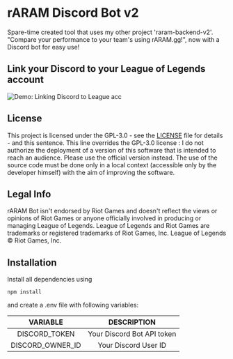 # rARAM Discord Bot v2

Spare-time created tool that uses my other project 'raram-backend-v2'. <br/>
"Compare your performance to your team's using rARAM.gg!", now with a Discord bot for easy use!

## Link your Discord to your League of Legends account
<img alt="Demo: Linking Discord to League acc" src="https://thumbs.gfycat.com/HonestUnawareGosling-size_restricted.gif"/>

## License

This project is licensed under the GPL-3.0 - see the [LICENSE](https://github.com/marco-verbeek/raram-bot-v2/blob/master/LICENSE) file for details - and this sentence. This line overrides the GPL-3.0 license : I do not authorize the deployment of a version of this software that is intended to reach an audience. Please use the official version instead. The use of the source code must be done only in a local context (accessible only by the developer himself) with the aim of improving the software.

## Legal Info

rARAM Bot isn't endorsed by Riot Games and doesn't reflect the views or opinions of Riot Games or anyone officially involved in producing or managing League of Legends. League of Legends and Riot Games are trademarks or registered trademarks of Riot Games, Inc. League of Legends © Riot Games, Inc.

## Installation

Install all dependencies using

```
npm install
```

and create a .env file with following variables:

|     VARIABLE     |        DESCRIPTION         |
| :--------------: | :------------------------: |
|  DISCORD_TOKEN   | Your Discord Bot API token |
| DISCORD_OWNER_ID |    Your Discord User ID    |
